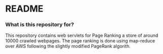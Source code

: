 # README #

### What is this repository for? ###
This repository contains web servlets for Page Ranking a store of around 10000 crawled webpages. The page ranking is done using map-reduce over AWS following the slightly modified PageRank algorith.
